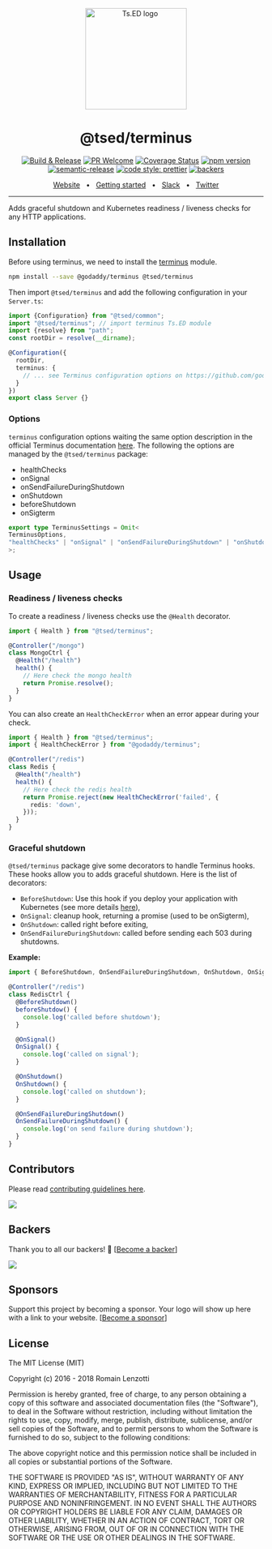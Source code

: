 <p style="text-align: center" align="center">
 <a href="https://tsed.io" target="_blank"><img src="https://tsed.io/tsed-og.png" width="200" alt="Ts.ED logo"/></a>
</p>

<div align="center">
   <h1>@tsed/terminus</h1>

[![Build & Release](https://github.com/tsedio/tsed/workflows/Build%20&%20Release/badge.svg)](https://github.com/tsedio/tsed/actions?query=workflow%3A%22Build+%26+Release%22)
[![PR Welcome](https://img.shields.io/badge/PRs-welcome-brightgreen.svg)](https://github.com/tsedio/tsed/blob/master/CONTRIBUTING.md)
[![Coverage Status](https://coveralls.io/repos/github/tsedio/tsed/badge.svg?branch=production)](https://coveralls.io/github/tsedio/tsed?branch=production)
[![npm version](https://badge.fury.io/js/%40tsed%2Fcommon.svg)](https://badge.fury.io/js/%40tsed%2Fcommon)
[![semantic-release](https://img.shields.io/badge/%20%20%F0%9F%93%A6%F0%9F%9A%80-semantic--release-e10079.svg)](https://github.com/semantic-release/semantic-release)
[![code style: prettier](https://img.shields.io/badge/code_style-prettier-ff69b4.svg?style=flat-square)](https://github.com/prettier/prettier)
[![backers](https://opencollective.com/tsed/tiers/badge.svg)](https://opencollective.com/tsed)

</div>

<div align="center">
  <a href="https://tsed.io/">Website</a>
  <span>&nbsp;&nbsp;•&nbsp;&nbsp;</span>
  <a href="https://tsed.io/getting-started.html">Getting started</a>
  <span>&nbsp;&nbsp;•&nbsp;&nbsp;</span>
  <a href="https://api.tsed.io/rest/slack/tsedio/tsed">Slack</a>
  <span>&nbsp;&nbsp;•&nbsp;&nbsp;</span>
  <a href="https://twitter.com/TsED_io">Twitter</a>
</div>

<hr />

Adds graceful shutdown and Kubernetes readiness / liveness checks for any HTTP applications.

## Installation

Before using terminus, we need to install the [terminus](https://www.npmjs.com/package/@godaddy/terminus) module.

```bash
npm install --save @godaddy/terminus @tsed/terminus
```

Then import `@tsed/terminus` and add the following configuration in your `Server.ts`:

```typescript
import {Configuration} from "@tsed/common";
import "@tsed/terminus"; // import terminus Ts.ED module
import {resolve} from "path";
const rootDir = resolve(__dirname);

@Configuration({
  rootDir,
  terminus: {
    // ... see Terminus configuration options on https://github.com/godaddy/terminus
  }
})
export class Server {}
```

### Options

`terminus` configuration options waiting the same option description in the official Terminus documentation [here](https://github.com/godaddy/terminus).
The following the options are managed by the `@tsed/terminus` package:

 - healthChecks
 - onSignal
 - onSendFailureDuringShutdown 
 - onShutdown 
 - beforeShutdown
 - onSigterm

```typescript
export type TerminusSettings = Omit<
TerminusOptions,
"healthChecks" | "onSignal" | "onSendFailureDuringShutdown" | "onShutdown" | "beforeShutdown" | "onSigterm"
>;
```

## Usage
### Readiness / liveness checks

To create a readiness / liveness checks use the `@Health` decorator.

```ts
import { Health } from "@tsed/terminus";

@Controller("/mongo")
class MongoCtrl {
  @Health("/health")
  health() {
    // Here check the mongo health
    return Promise.resolve();
  }
}
```

You can also create an ``HealthCheckError`` when an error appear during your check.

```ts
import { Health } from "@tsed/terminus";
import { HealthCheckError } from "@godaddy/terminus";

@Controller("/redis")
class Redis {
  @Health("/health")
  health() {
    // Here check the redis health
    return Promise.reject(new HealthCheckError('failed', {
      redis: 'down',
    }));
  }
}
```

### Graceful shutdown

`@tsed/terminus` package give some decorators to handle Terminus hooks. These hooks allow you to adds graceful shutdown. 
Here is the list of decorators:

- `BeforeShutdown`: Use this hook if you deploy your application with Kubernetes (see more details [here](https://github.com/godaddy/terminus#how-to-set-terminus-up-with-kubernetes)),
- `OnSignal`: cleanup hook, returning a promise (used to be onSigterm),
- `OnShutdown`: called right before exiting,
- `OnSendFailureDuringShutdown`: called before sending each 503 during shutdowns.

**Example:**
```typescript
import { BeforeShutdown, OnSendFailureDuringShutdown, OnShutdown, OnSignal } from "@tsed/terminus";

@Controller("/redis")
class RedisCtrl {
  @BeforeShutdown()
  beforeShutdow() {
    console.log('called before shutdown');
  }

  @OnSignal()
  OnSignal() {
    console.log('called on signal');
  }

  @OnShutdown()
  OnShutdown() {
    console.log('called on shutdown');
  }

  @OnSendFailureDuringShutdown()
  OnSendFailureDuringShutdown() {
    console.log('on send failure during shutdown');
  }
}
```

## Contributors
Please read [contributing guidelines here](https://tsed.io/CONTRIBUTING.html).

<a href="https://github.com/tsedio/ts-express-decorators/graphs/contributors"><img src="https://opencollective.com/tsed/contributors.svg?width=890" /></a>

## Backers

Thank you to all our backers! 🙏 [[Become a backer](https://opencollective.com/tsed#backer)]

<a href="https://opencollective.com/tsed#backers" target="_blank"><img src="https://opencollective.com/tsed/tiers/backer.svg?width=890"></a>


## Sponsors

Support this project by becoming a sponsor. Your logo will show up here with a link to your website. [[Become a sponsor](https://opencollective.com/tsed#sponsor)]

## License

The MIT License (MIT)

Copyright (c) 2016 - 2018 Romain Lenzotti

Permission is hereby granted, free of charge, to any person obtaining a copy of this software and associated documentation files (the "Software"), to deal in the Software without restriction, including without limitation the rights to use, copy, modify, merge, publish, distribute, sublicense, and/or sell copies of the Software, and to permit persons to whom the Software is furnished to do so, subject to the following conditions:

The above copyright notice and this permission notice shall be included in all copies or substantial portions of the Software.

THE SOFTWARE IS PROVIDED "AS IS", WITHOUT WARRANTY OF ANY KIND, EXPRESS OR IMPLIED, INCLUDING BUT NOT LIMITED TO THE WARRANTIES OF MERCHANTABILITY, FITNESS FOR A PARTICULAR PURPOSE AND NONINFRINGEMENT. IN NO EVENT SHALL THE AUTHORS OR COPYRIGHT HOLDERS BE LIABLE FOR ANY CLAIM, DAMAGES OR OTHER LIABILITY, WHETHER IN AN ACTION OF CONTRACT, TORT OR OTHERWISE, ARISING FROM, OUT OF OR IN CONNECTION WITH THE SOFTWARE OR THE USE OR OTHER DEALINGS IN THE SOFTWARE.
